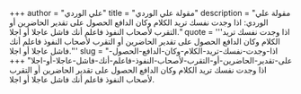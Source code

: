+++
author = "علي الوردي"
title = "مقولة علي الوردي"
description = "مقولة علي الوردي: اذا وجدت نفسك تريد الكلام وكان الدافع الحصول على تقدير الحاضرين أو التقرب لأصحاب النفوذ فاعلم أنك فاشل عاجلا أو اجلا."
quote = '''اذا وجدت نفسك تريد الكلام وكان الدافع الحصول على تقدير الحاضرين أو التقرب لأصحاب النفوذ فاعلم أنك فاشل عاجلا أو اجلا.'''
slug = "اذا-وجدت-نفسك-تريد-الكلام-وكان-الدافع-الحصول-على-تقدير-الحاضرين-أو-التقرب-لأصحاب-النفوذ-فاعلم-أنك-فاشل-عاجلا-أو-اجلا"
+++
اذا وجدت نفسك تريد الكلام وكان الدافع الحصول على تقدير الحاضرين أو التقرب لأصحاب النفوذ فاعلم أنك فاشل عاجلا أو اجلا.
